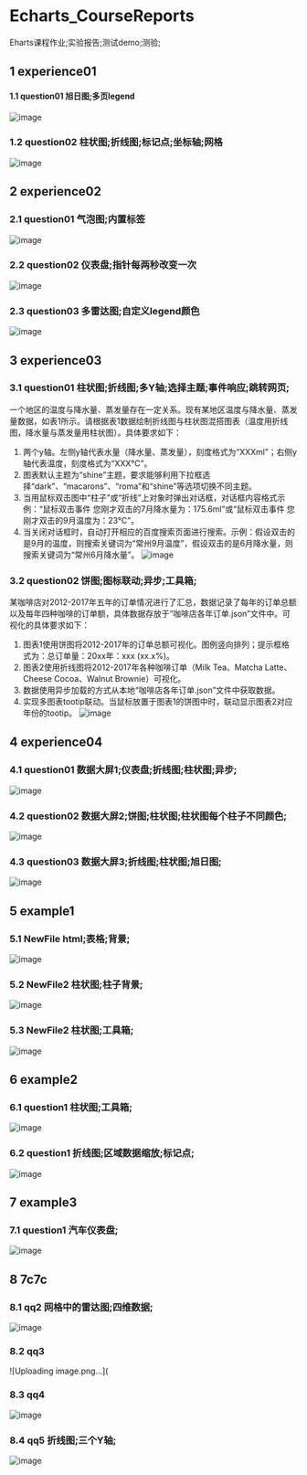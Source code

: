 # Echarts_CourseReports
Eharts课程作业;实验报告;测试demo;测验;

## 1 experience01
#### 1.1 question01 旭日图;多页legend
![image](https://user-images.githubusercontent.com/97179240/171097369-c33fa4d0-11b9-4480-acbd-4106ea073c1c.png)
### 1.2 question02 柱状图;折线图;标记点;坐标轴;网格
![image](https://user-images.githubusercontent.com/97179240/171185066-35369db5-8996-4595-9b80-660b3d1c2ae4.png)


## 2 experience02
### 2.1 question01 气泡图;内置标签
![image](https://user-images.githubusercontent.com/97179240/171187603-2c69f930-68ed-4983-92a1-60b4764511d1.png)
### 2.2 question02 仪表盘;指针每两秒改变一次
![image](https://user-images.githubusercontent.com/97179240/171188975-5a9aa026-2309-4f1c-a892-a4366d5c0c9d.png)
### 2.3 question03 多雷达图;自定义legend颜色
![image](https://user-images.githubusercontent.com/97179240/171189036-dd5eb6a7-0a78-418d-a978-44a906dabd2e.png)


## 3 experience03
### 3.1 question01 柱状图;折线图;多Y轴;选择主题;事件响应;跳转网页;
一个地区的温度与降水量、蒸发量存在一定关系。现有某地区温度与降水量、蒸发量数据，如表1所示。请根据表1数据绘制折线图与柱状图混搭图表（温度用折线图，降水量与蒸发量用柱状图）。具体要求如下：
1. 两个y轴。左侧y轴代表水量（降水量、蒸发量），刻度格式为“XXXml”；右侧y轴代表温度，刻度格式为“XXX°C”。
2. 图表默认主题为“shine”主题，要求能够利用下拉框选择“dark”、“macarons”、“roma”和“shine”等选项切换不同主题。
3. 当用鼠标双击图中“柱子”或“折线”上对象时弹出对话框，对话框内容格式示例：“鼠标双击事件	您刚才双击的7月降水量为：175.6ml”或“鼠标双击事件	您刚才双击的9月温度为：23°C”。
4. 当关闭对话框时，自动打开相应的百度搜索页面进行搜索。示例：假设双击的是9月的温度，则搜索关键词为“常州9月温度”，假设双击的是6月降水量，则搜索关键词为“常州6月降水量”。
![image](https://user-images.githubusercontent.com/97179240/171188300-a9e3488e-a1f7-4a95-bcdf-f84c57c59a3d.png)
### 3.2 question02 饼图;图标联动;异步;工具箱;
某咖啡店对2012-2017年五年的订单情况进行了汇总，数据记录了每年的订单总额以及每年四种咖啡的订单额，具体数据存放于“咖啡店各年订单.json”文件中。可视化的具体要求如下：
1. 图表1使用饼图将2012-2017年的订单总额可视化。图例竖向排列；提示框格式为：总订单量：20xx年：xxx (xx.x%)。
2. 图表2使用折线图将2012-2017年各种咖啡订单（Milk Tea、Matcha Latte、Cheese Cocoa、Walnut Brownie）可视化。
3. 数据使用异步加载的方式从本地“咖啡店各年订单.json”文件中获取数据。
4. 实现多图表tootip联动。当鼠标放置于图表1的饼图中时，联动显示图表2对应年份的tootip。
![image](https://user-images.githubusercontent.com/97179240/171189201-1d1e2986-43a2-4995-b411-39bed0500047.png)


## 4 experience04
### 4.1 question01 数据大屏1;仪表盘;折线图;柱状图;异步;
![image](https://user-images.githubusercontent.com/97179240/171189949-141a819e-71a4-4251-b53b-12f9a397ec65.png)
### 4.2 question02 数据大屏2;饼图;柱状图;柱状图每个柱子不同颜色;
![image](https://user-images.githubusercontent.com/97179240/171190135-ba1ae081-be9f-4d0f-9ad6-261d2689dc78.png)
### 4.3 question03 数据大屏3;折线图;柱状图;旭日图;
![image](https://user-images.githubusercontent.com/97179240/171190246-4d1bc88a-2fe6-4e7e-85f6-b1a2604d4b90.png)


## 5 example1
### 5.1 NewFile html;表格;背景;
![image](https://user-images.githubusercontent.com/97179240/171194427-0e695eb3-0c75-4d3d-9f0f-cd65cec7c84c.png)
### 5.2 NewFile2 柱状图;柱子背景;
![image](https://user-images.githubusercontent.com/97179240/171194779-f71cd16f-f67e-46d9-ab75-9eef7393b468.png)
### 5.3 NewFile2 柱状图;工具箱;
![image](https://user-images.githubusercontent.com/97179240/171195103-e20a5d68-1dac-40b6-b9a9-1e9bc6e672dc.png)


## 6 example2
### 6.1  question1 柱状图;工具箱;
![image](https://user-images.githubusercontent.com/97179240/171195889-a5edc866-2ac5-4553-9de7-8f07a1ed94c7.png)
### 6.2  question1 折线图;区域数据缩放;标记点;
![image](https://user-images.githubusercontent.com/97179240/171196145-008f3407-de4d-4ac5-b7d9-6fdddf1aa635.png)


## 7 example3 
### 7.1 question1 汽车仪表盘;
![image](https://user-images.githubusercontent.com/97179240/171196381-d9bc0a55-ca09-4488-aeaa-4572b2b56cc6.png)

## 8 7c7c
### 8.1 qq2 网格中的雷达图;四维数据;
![image](https://user-images.githubusercontent.com/97179240/171198425-7762fd03-5d7f-4c99-93b3-e9176d2dd4e2.png)
### 8.2 qq3
![Uploading image.png…](
### 8.3 qq4
![image](https://user-images.githubusercontent.com/97179240/171198662-89a06185-fdb8-4279-b9a7-72a1c56f29bb.png)
### 8.4 qq5 折线图;三个Y轴;
![image](https://user-images.githubusercontent.com/97179240/171198717-412dce38-f1bd-433f-8706-e7e83720d3ed.png)


